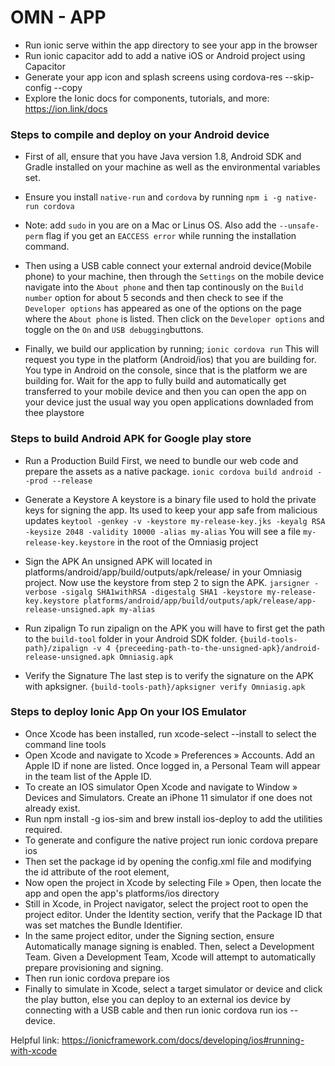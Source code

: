 # OMN - APP

- Run ionic serve within the app directory to see your app in the browser
- Run ionic capacitor add to add a native iOS or Android project using Capacitor
- Generate your app icon and splash screens using cordova-res --skip-config
--copy
- Explore the Ionic docs for components, tutorials, and more:
https://ion.link/docs


### Steps to compile and deploy on your Android device
- First of all, ensure that you have Java version 1.8, Android SDK and Gradle installed on your machine as well as the environmental variables set.

- Ensure you install `native-run` and `cordova` by running
    `npm i -g native-run cordova`

* Note: add `sudo` in you are on a Mac or Linus OS. Also add the `--unsafe-perm` flag if you get an `EACCESS error` while running the installation command.

- Then using a USB cable connect your external android device(Mobile phone) to your machine, then through the `Settings` on the mobile device navigate into the `About phone` and then tap continously on the `Build number` option for about 5 seconds and then check to see if the `Developer options` has appeared as one of the options on the page where the `About phone` is listed. Then click on the `Developer options` and toggle on the `On` and `USB debugging`buttons.

- Finally, we build our application by running;
    `ionic cordova run`
This will request you type in the platform (Android/ios) that you are building for. You type in Android on the console, since that is the platform we are building for. Wait for the app to fully build and automatically get transferred to your mobile device and then you can open the app on your device just the usual way you open applications downladed from thee playstore


### Steps to build Android APK for Google play store
- Run a Production Build
First, we need to bundle our web code and prepare the assets as a native package.
`ionic cordova build android --prod --release`

- Generate a Keystore
A keystore is a binary file used to hold the private keys for signing the app. Its used to keep your app safe from malicious updates
`keytool -genkey -v -keystore my-release-key.jks -keyalg RSA -keysize 2048 -validity 10000 -alias my-alias`
You will see a file `my-release-key.keystore` in the root of the Omniasig project

- Sign the APK
An unsigned APK will located in platforms/android/app/build/outputs/apk/release/ in your Omniasig project. Now use the keystore from step 2 to sign the APK.
`jarsigner -verbose -sigalg SHA1withRSA -digestalg SHA1 -keystore my-release-key.keystore platforms/android/app/build/outputs/apk/release/app-release-unsigned.apk my-alias`

 - Run zipalign
To run zipalign on the APK you will have to first get the path to the `build-tool` folder in your Android SDK folder.
`{build-tools-path}/zipalign -v 4 {preceeding-path-to-the-unsigned-apk}/android-release-unsigned.apk Omniasig.apk`

- Verify the Signature
The last step is to verify the signature on the APK with apksigner.
`{build-tools-path}/apksigner verify Omniasig.apk`


### Steps to deploy Ionic App On your IOS Emulator
- Once Xcode has been installed, run  xcode-select --install to select the command line tools
- Open Xcode and navigate to Xcode » Preferences » Accounts. Add an Apple ID if none are listed. Once logged in, a Personal Team will appear in the team list of the Apple ID.
- To create an IOS simulator Open Xcode and navigate to Window » Devices and Simulators. Create an iPhone 11 simulator if one does not already exist.
- Run npm install -g ios-sim and brew install ios-deploy to add the utilities required.
- To generate and configure the native project run ionic cordova prepare ios
- Then set the package id by opening the config.xml file and modifying the id attribute of the root element, <widget>
- Now open the project in Xcode by selecting File » Open, then locate the app and open the app's platforms/ios directory
- Still in Xcode, in Project navigator, select the project root to open the project editor. Under the Identity section, verify that the Package ID that was set matches the Bundle Identifier.
- In the same project editor, under the Signing section, ensure Automatically manage signing is enabled. Then, select a Development Team. Given a Development Team, Xcode will attempt to automatically prepare provisioning and signing.
- Then run ionic cordova prepare ios
- Finally to simulate in Xcode, select a target simulator or device and click the play button, else you can deploy to an external ios device by connecting with a USB cable and then run ionic cordova run ios --device.


Helpful link: https://ionicframework.com/docs/developing/ios#running-with-xcode

